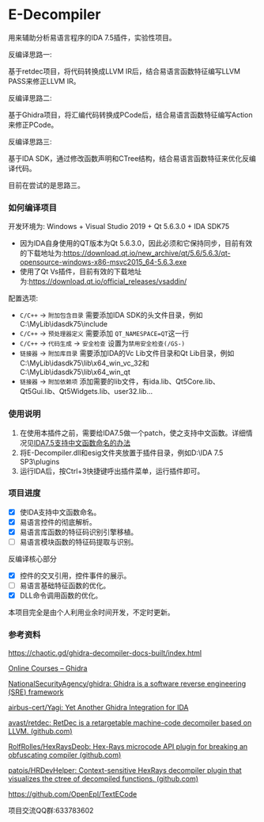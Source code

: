 # E-Decompiler

用来辅助分析易语言程序的IDA 7.5插件，实验性项目。

反编译思路一:

基于retdec项目，将代码转换成LLVM IR后，结合易语言函数特征编写LLVM PASS来修正LLVM IR。

反编译思路二:

基于Ghidra项目，将汇编代码转换成PCode后，结合易语言函数特征编写Action来修正PCode。

反编译思路三:

基于IDA SDK，通过修改函数声明和CTree结构，结合易语言函数特征来优化反编译代码。



目前在尝试的是思路三。

### 如何编译项目

开发环境为: Windows + Visual Studio 2019 + Qt 5.6.3.0 + IDA SDK75

- 因为IDA自身使用的QT版本为Qt 5.6.3.0，因此必须和它保持同步，目前有效的下载地址为:https://download.qt.io/new_archive/qt/5.6/5.6.3/qt-opensource-windows-x86-msvc2015_64-5.6.3.exe
- 使用了Qt Vs插件，目前有效的下载地址为:https://download.qt.io/official_releases/vsaddin/

配置选项:

- `C/C++` -> `附加包含目录` 需要添加IDA SDK的头文件目录，例如C:\MyLib\idasdk75\include
- `C/C++` -> `预处理器定义` 需要添加 `QT_NAMESPACE=QT`这一行
- `C/C++` -> `代码生成` -> `安全检查` 设置为`禁用安全检查(/GS-)`
- `链接器` -> `附加库目录` 需要添加IDA的Vc Lib文件目录和Qt Lib目录，例如C:\MyLib\idasdk75\lib\x64_win_vc_32和C:\MyLib\idasdk75\lib\x64_win_qt
- `链接器` -> `附加依赖项` 添加需要的lib文件，有ida.lib、Qt5Core.lib、Qt5Gui.lib、Qt5Widgets.lib、user32.lib...

### 使用说明

1. 在使用本插件之前，需要给IDA7.5做一个patch，使之支持中文函数。详细情况见[IDA7.5支持中文函数命名的办法](https://www.52pojie.cn/thread-1414525-1-1.html)
2. 将E-Decompiler.dll和esig文件夹放置于插件目录，例如D:\IDA 7.5 SP3\plugins
3. 运行IDA后，按Ctrl+3快捷键呼出插件菜单，运行插件即可。

### 项目进度

- [x] 使IDA支持中文函数命名。
- [x] 易语言控件的彻底解析。
- [x] 易语言库函数的特征码识别引擎移植。
- [ ] 易语言模块函数的特征码提取与识别。

反编译核心部分

- [x] 控件的交叉引用，控件事件的展示。
- [ ] 易语言基础特征函数的优化。
- [x] DLL命令调用函数的优化。

本项目完全是由个人利用业余时间开发，不定时更新。

### 参考资料

https://chaotic.gd/ghidra-decompiler-docs-built/index.html

[Online Courses – Ghidra](https://ghidra.re/online-courses/)

[NationalSecurityAgency/ghidra: Ghidra is a software reverse engineering (SRE) framework](https://github.com/NationalSecurityAgency/ghidra)

[airbus-cert/Yagi: Yet Another Ghidra Integration for IDA](https://github.com/airbus-cert/Yagi)

[avast/retdec: RetDec is a retargetable machine-code decompiler based on LLVM. (github.com)](https://github.com/avast/retdec)

[RolfRolles/HexRaysDeob: Hex-Rays microcode API plugin for breaking an obfuscating compiler (github.com)](https://github.com/RolfRolles/HexRaysDeob)

[patois/HRDevHelper: Context-sensitive HexRays decompiler plugin that visualizes the ctree of decompiled functions. (github.com)](https://github.com/patois/HRDevHelper)

https://github.com/OpenEpl/TextECode

项目交流QQ群:633783602
